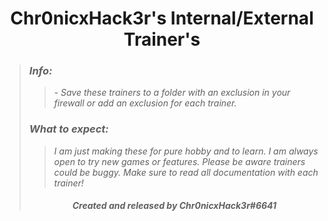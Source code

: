 # <center> Chr0nicxHack3r's Internal/External Trainer's </center>
>### ***Info:***
>>*- Save these trainers to a folder with an exclusion in your firewall or add an exclusion for each trainer.*<br>
>### ***What to expect:***
>>*I am just making these for pure hobby and to learn. I am always open to try new games or features. Please be aware trainers could be buggy. Make sure to read all documentation with each trainer!*<br>
>###### <center> ***Created and released by Chr0nicxHack3r#6641*** </center>
